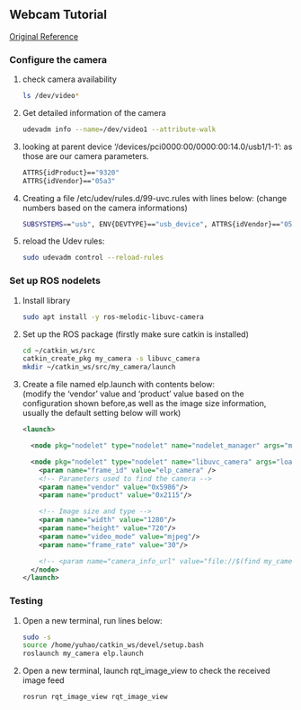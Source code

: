 ---
---
## Webcam Tutorial

[Original Reference](https://msadowski.github.io/ros-web-tutorial-pt2-cameras/)

### Configure the camera

1. check camera availability

    ```bash
    ls /dev/video*
    ```

1. Get detailed information of the camera

    ```bash
    udevadm info --name=/dev/video1 --attribute-walk
    ```

1. looking at parent device ‘/devices/pci0000:00/0000:00:14.0/usb1/1-1’: as those are our camera parameters. 

    ```bash
    ATTRS{idProduct}=="9320"
    ATTRS{idVendor}=="05a3"
    ```

1. Creating a file /etc/udev/rules.d/99-uvc.rules with lines below: (change numbers based on the camera informations)

    ```bash
    SUBSYSTEMS=="usb", ENV{DEVTYPE}=="usb_device", ATTRS{idVendor}=="05a3", ATTRS{idProduct}=="9320", MODE="0666"
    ```

1. reload the Udev rules:

    ```bash
    sudo udevadm control --reload-rules
    ```

### Set up ROS nodelets

1. Install library

    ```bash
    sudo apt install -y ros-melodic-libuvc-camera
    ```
1. Set up the ROS package (firstly make sure catkin is installed)

    ```bash
    cd ~/catkin_ws/src
    catkin_create_pkg my_camera -s libuvc_camera
    mkdir ~/catkin_ws/src/my_camera/launch
    ```

1.  Create a file named elp.launch with contents below:  
(modify the ‘vendor’ value and ‘product’ value based on the configuration shown before,as well as the image size information, usually the default setting below will work)

    ```xml
    <launch>

      <node pkg="nodelet" type="nodelet" name="nodelet_manager" args="manager" output="screen"/>

      <node pkg="nodelet" type="nodelet" name="libuvc_camera" args="load libuvc_camera/driver /nodelet_manager" output="screen">
        <param name="frame_id" value="elp_camera" />
        <!-- Parameters used to find the camera -->
        <param name="vendor" value="0x5986"/>
        <param name="product" value="0x2115"/>

        <!-- Image size and type -->
        <param name="width" value="1280"/>
        <param name="height" value="720"/>
        <param name="video_mode" value="mjpeg"/>
        <param name="frame_rate" value="30"/>

        <!-- <param name="camera_info_url" value="file://$(find my_camera)/config/elp.yaml"/> -->
      </node>
    </launch>
    ```

### Testing

1. Open a new terminal, run lines below:

    ```bash
    sudo -s
    source /home/yuhao/catkin_ws/devel/setup.bash
    roslaunch my_camera elp.launch
    ```

1. Open a new terminal, launch rqt_image_view to check the received image feed

    ```bash
    rosrun rqt_image_view rqt_image_view
    ```
